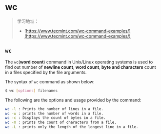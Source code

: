 # wc

> 学习地址：
>
> * [https://www.tecmint.com/wc-command-examples/](https://www.tecmint.com/wc-command-examples/)

## `wc`

The `wc`(**word count**) command in Unix/Linux operating systems is used to find out number of **newline count**, **word count**, **byte and characters** count in a files specified by the file arguments.

The syntax of `wc` command as shown below:

```bash
$ wc [options] filenames
```

The following are the options and usage provided by the command:

```bash
wc -l : Prints the number of lines in a file.
wc -w : prints the number of words in a file.
wc -c : Displays the count of bytes in a file.
wc -m : prints the count of characters from a file.
wc -L : prints only the length of the longest line in a file.
```
